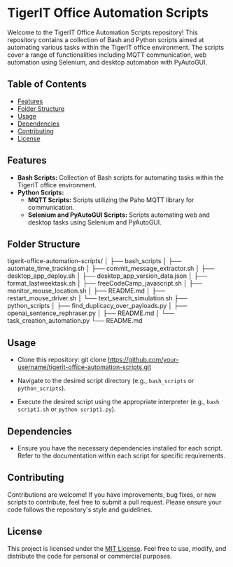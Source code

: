 # TigerIT Office Automation Scripts

Welcome to the TigerIT Office Automation Scripts repository! This repository contains a collection of Bash and Python scripts aimed at automating various tasks within the TigerIT office environment. The scripts cover a range of functionalities including MQTT communication, web automation using Selenium, and desktop automation with PyAutoGUI.

## Table of Contents

- [Features](#features)
- [Folder Structure](#folder-structure)
- [Usage](#usage)
- [Dependencies](#dependencies)
- [Contributing](#contributing)
- [License](#license)

## Features

- **Bash Scripts:** Collection of Bash scripts for automating tasks within the TigerIT office environment.
- **Python Scripts:**
  - **MQTT Scripts:** Scripts utilizing the Paho MQTT library for communication.
  - **Selenium and PyAutoGUI Scripts:** Scripts automating web and desktop tasks using Selenium and PyAutoGUI.

## Folder Structure


tigerit-office-automation-scripts/
│
├── bash_scripts
│   ├── automate_time_tracking.sh
│   ├── commit_message_extractor.sh
│   ├── desktop_app_deploy.sh
│   ├── desktop_app_version_data.json
│   ├── format_lastweektask.sh
│   ├── freeCodeCamp_javascript.sh
│   ├── monitor_mouse_location.sh
│   ├── README.md
│   ├── restart_mouse_driver.sh
│   └── text_search_simulation.sh
├── python_scripts
│   ├── find_duplicacy_over_payloads.py
│   ├── openai_sentence_rephraser.py
│   ├── README.md
│   └── task_creation_automation.py
└── README.md



## Usage

- Clone this repository:
git clone https://github.com/your-username/tigerit-office-automation-scripts.git


- Navigate to the desired script directory (e.g., `bash_scripts` or `python_scripts`).

- Execute the desired script using the appropriate interpreter (e.g., `bash script1.sh` or `python script1.py`).

## Dependencies

- Ensure you have the necessary dependencies installed for each script. Refer to the documentation within each script for specific requirements.

## Contributing

Contributions are welcome! If you have improvements, bug fixes, or new scripts to contribute, feel free to submit a pull request. Please ensure your code follows the repository's style and guidelines.

## License

This project is licensed under the [MIT License](LICENSE.txt). Feel free to use, modify, and distribute the code for personal or commercial purposes.
